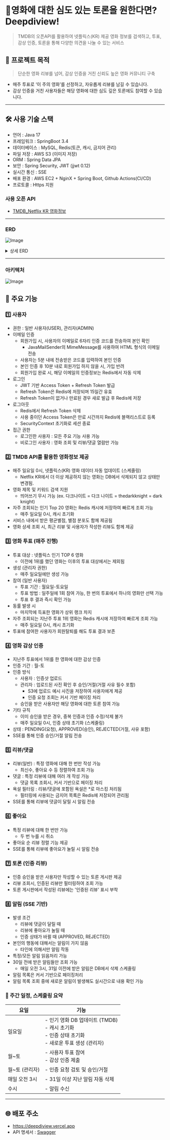 # 🍿영화에 대한 심도 있는 토론을 원한다면? Deepdiview! 
> TMDB의 오픈API를 활용하여 넷플릭스(KR) 제공 영화 정보를 검색하고, 투표, 감상 인증, 토론을 통해 다양한 의견을 나눌 수 있는 서비스


## 🎯 프로젝트 목적 
> 단순한 영화 리뷰를 넘어, 감상 인증을 거친 신뢰도 높은 영화 커뮤니티 구축
- 매주 투표로 ‘이 주의 영화’를 선정하고, 자유롭게 리뷰를 남길 수 있습니다. 
- 감상 인증을 거친 사용자들은 해당 영화에 대한 심도 깊은 토론에도 참여할 수 있습니다.
-----
## 🛠 사용 기술 스택
- 언어 : Java 17
- 프레임워크 : SpringBoot 3.4
- 데이터베이스 : MySQL, Redis(토큰, 캐시, 금지어 관리)
- 파일 저장 : AWS S3 (이미지 저장)
- ORM : Spring Data JPA
- 보안 : Spring Security, JWT (jjwt 0.12)
- 실시간 통신 : SSE
- 배포 환경 : AWS EC2 + NginX + Spring Boot, Github Actions(CI/CD)
- 프로토콜 : Https 지원

### 사용 오픈 API
- [TMDB_Netflix KR 영화정보](https://api.themoviedb.org/3/discover/movie?include_adult=true&include_video=false&language=ko&sort_by=primary_release_date.desc&watch_region=KR&with_watch_providers=8)

---
### ERD
![Image](https://github.com/user-attachments/assets/cdb5711d-e3ce-4821-8e6b-726b96b4d6cf)

<details>
  <summary> 상세 ERD </summary>
https://github.com/user-attachments/assets/d3e371d5-d93e-41f9-94f6-cf885f38626e
</details>

---

### 아키텍처 
![Image](https://github.com/user-attachments/assets/564eefb1-9389-471b-b6d9-075dd6716367)
  
## 📌 주요 기능 
### 1️⃣ 사용자
- 권한 : 일반 사용자(USER), 관리자(ADMIN)
- 이메일 인증
  - 회원가입 시, 사용자의 이메일로 6자리 인증 코드를 전송하여 본인 확인
    - JavaMailSender의 MimeMessage를 사용하여 HTML 형식의 이메일 전송
  - 사용자는 5분 내에 전송받은 코드를 입력하여 본인 인증
  - 본인 인증 후 10분 내로 회원가입 하지 않을 시, 가입 반려
  - 회원가입 완료 시,  해당 이메일의 인증정보는 Redis에서 자동 삭제
- 로그인
  - JWT 기반 Access Token + Refresh Token 발급 
  - Refresh Token은 Redis에 저장되며 15일간 유효
  - Refresh Token이 없거나 만료된 경우 새로 발급 후 Redis에 저장
- 로그아웃 
  - Redis에서 Refresh Token 삭제
  - 사용 중이던 Access Token은 만료 시간까지 Redis에 블랙리스트로 등록
  - SecurityContext 초기화로 세션 종료
- 접근 권한 
  - 로그인한 사용자 : 모든 주요 기능 사용 가능
  - 비로그인 사용자 : 영화 조회 및 리뷰/댓글 열람만 가능
### 2️⃣ TMDB API를 활용한 영화정보 제공
-  매주 일요일 0시, 넷플릭스(KR) 영화 데이터 자동 업데이트 (스케줄링)
   -  Netflix KR에서 더 이상 제공하지 않는 영화는 DB에서 삭제되지 않고 상태만 변경됨. 
- 영화 제목 및 키워드 검색 지원
  - 띄어쓰기 무시 가능 (ex. 다크나이트 = 다크 나이트 = thedarkknight = dark knight)
- 자주 조회되는 인기 Top 20 영화는 Redis 캐시에 저장하여 빠르게 조회 가능
  - 매주 일요일 0시, 캐시 초기화
- 서비스 내에서 받은 평균별점, 별점 분포도 함께 제공됨
- 영화 상세 조회 시, 최근 리뷰 및 사용자가 작성한 리뷰도 함께 제공 
### 3️⃣ 영화 투표 (매주 진행)
- 투표 대상 : 넷플릭스 인기 TOP 6 영화
  - 이전에 1위를 했던 영화는 이후의 투표 대상에서는 제외됨
- 생성 (관리자 권한)
  - 매주 일요일에만 생성 가능
- 참여 (일반 사용자)
  - 투표 기간 : 월요일-토요일 
  - 투표 방법 : 일주일에 1회 참여 가능, 한 번의 투표에서 하나의 영화만 선택 가능
  - 투표 후 결과 즉시 확인 가능
- 동률 발생 시
  - 마지막에 득표한 영화가 상위 랭크 차지 
- 자주 조회되는 지난주 투표 1위 영화는 Redis 캐시에 저장하여 빠르게 조회 가능  
  - 매주 일요일 0시, 캐시 초기화
- 투표에 참여한 사용자가 회원탈퇴를 해도 투표 결과 보존

### 4️⃣ 영화 감상 인증
- 지난주 투표에서 1위를 한 영화에 대한 감상 인증
- 인증 기간 : 월-토
- 인증 방식
  - 사용자 : 인증샷 업로드
  - 관리자 : 업로드된 사진 확인 후 승인/거절(거절 사유 필수 포함)
    - S3에 업로드 예시 사진을 저장하여 사용자에게 제공
    - 인증 요청 조회는 커서 기반 페이징 처리 
  - 승인을 받은 사용자만 해당 영화에 대한 토론 참여 가능
- 기타 규칙
  - 이미 승인을 받은 경우, 중복 인증과 인증 수정/삭제 불가 
  - 매주 일요일 0시, 인증 상태 초기화 (스케줄링)
- 상태 : PENDING(요청), APPROVED(승인), REJECTED(거절, 사유 포함)
- SSE를 통해 인증 승인/거절 알림 전송
 
### 5️⃣ 리뷰/댓글
- 리뷰(일반) : 특정 영화에 대해 한 번만 작성 가능
  - 최신수, 좋아요 수 등 정렬하여 조회 가능  
- 댓글 : 특정 리뷰에 대해 여러 개 작성 가능
  - 댓글 목록 조회시, 커서 기반으로 페이징 처리
- 욕설 필터링 : 리뷰/댓글에 포함된 욕설은 *로 마스킹 처리됨
  - 필터링에 사용되는 금지어 목록은 Redis에 저장되어 관리됨
- SSE를 통해 리뷰에 댓글이 달릴 시 알림 전송 
### 6️⃣ 좋아요
- 특정 리뷰에 대해 한 번만 가능
  - 두 번 누를 시 취소
- 좋아요 순 리뷰 정렬 기능 제공
- SSE를 통해 리뷰에 좋아요가 눌릴 시 알림 전송 

### 7️⃣ 토론 (인증 리뷰)
- 인증 승인을 받은 사용자만 작성할 수 있는 토론 게시판 제공 
- 리뷰 조회시, 인증된 리뷰만 필터링하여 조회 가능
- 토론 게시판에서 작성된 리뷰에는 '인증된 리뷰' 표시 부착

### 8️⃣ 알림 (SSE 기반)
- 발생 조건  
  - 리뷰에 댓글이 달릴 때
  - 리뷰에 좋아요가 눌릴 때
  - 인증 상태가 바뀔 때 (APPROVED, REJECTED)
- 본인의 행동에 대해서는 알림이 가지 않음
  - 타인에 의해서만 알림 작동
- 특정/모든 알림 읽음처리 가능
- 30일 전에 받은 알림들만 조회 가능
  - 매일 오전 3시, 31일 이전에 받은 알림은 DB에서 삭제 스케줄링
- 알림 목록은 커서 기반으로 페이징처리  
- 알림 목록 조회 중에 새로운 알림이 발생해도 실시간으로 내용 확인 가능 

### 📅 주간 일정, 스케줄링 요약

| 요일        | 기능                |
|-------------|---------------------|
| 일요일      | - 인기 영화 DB 업데이트 (TMDB)<br>- 캐시 초기화<br>- 인증 상태 초기화<br>- 새로운 투표 생성 (관리자) |
| 월~토       | - 사용자 투표 참여<br>- 감상 인증 제출 |
| 월~토 (관리자) | - 인증 요청 검토 및 승인/거절 |
| 매일 오전 3시 | - 31일 이상 지난 알림 자동 삭제 |
| 수시        | - 알림 수신 |
-----

## 🌐 배포 주소
- https://deepdiview.vercel.app
- API 명세서 : [Swagger](https://deepdiview.site/swagger-ui/index.html)



